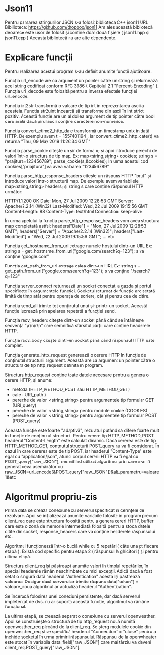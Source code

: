 # Json11
Pentru parsarea stringurilor JSON s-a folosit biblioteca C++ json11
URL Bibilioteca: https://github.com/dropbox/json11
Am ales această bibliotecă deoarece este ușor de folosit și contine doar două fișiere ( json11.hpp și json11.cpp )
Aceasta bibliotecă nu are alte dependențe.

# Explicare funcții
Pentru realizarea acestui program s-au definit anumite funcții ajutătoare.

Funcția url_encode are ca argument un pointer către un string și returnează acel string codificat conform RFC 3986 ( Capitolul 2.1 "Percent-Encoding" ).
Funcția url_decode este folosită pentru a inversa efectele funcției url_encode.

Funcția int2str transformă o valoare de tip int în reprezentarea ascii a acesteia. 
Funcția str2uint încearcă să transforme din ascii în int strict pozitiv. Această funcție are un al doilea argument de tip pointer către bool care arată dacă 
șirul ascii conține caractere non-numerice.

Funcția convert_ctime2_http_date transformă un timestamp unix în dată HTTP.
De exemplu avem t = 1557401194 , iar convert_ctime2_http_date(t) va returna "Thu, 09 May 2019 11:26:34 GMT"

Funcția parse_cookie citește un șir de forma <cookie-name>=<cookie-value>; și apoi introduce perechi de valori într-o structura de tip map.
Ex: map<string,string> cookies; string s = "prajitura=123456789"; parse_cookie(s,&cookies);
În urma acestui cod cookies["priajitura"] va avea valoarea "123456789"

Funcția parse_http_response_headers citește un răspuns HTTP "brut" și introduce valori într-o structură map.
De exemplu avem variabilele map<string,string> headers; și string s care conține răspunsul HTTP următor:

HTTP/1.1 200 OK
Date: Mon, 27 Jul 2009 12:28:53 GMT
Server: Apache/2.2.14 (Win32)
Last-Modified: Wed, 22 Jul 2009 19:15:56 GMT
Content-Length: 88
Content-Type: text/html
Connection: keep-alive

În urma apelului la funcția parse_http_response_headers vom avea structura map completată astfel:
headers["Date"] = "Mon, 27 Jul 2009 12:28:53 GMT";
headers["Server"] = "Apache/2.2.14 (Win32)";
headers["Last-Modified"] = "Wed, 22 Jul 2009 19:15:56 GMT";
...
etc


Funcția get_hostname_from_url extrage numele hostului dintr-un URL
Ex: string s = get_hostname_from_url("google.com/search?q=123"); s va conține "google.com"

Funcția get_path_from_url extrage calea dintr-un URL
Ex: string s = get_path_from_url("google.com/search?q=123"); s va conține "/search?q=123"

Funcția server_connect returnează un socket conectat la gazda și portul specificate în argumentele funcției.
Socketul returnat de funcție are setată limită de timp atât pentru operația de scriere, cât și pentru cea de citire. 

Funcția send_all trimite tot conținutul unui șir printr-un socket.
Această funcție lucrează prin apelarea repetată a funcției send.

Funcția recv_headers citește dintr-un socket până când se întâlnește secvența "\r\n\r\n" care semnifică sfârșitul părții care
conține headerele HTTP.

Funcția recv_body citește dintr-un socket până când răspunsul HTTP este complet.

Funcția generate_http_request generează o cerere HTTP în funcție de conținutul structurii argument.
Această are ca argument un pointer către o structură de tip http_request definită în program.

Structura http_request conține toate datele necesare pentru a genera o cerere HTTP, și anume:
 - metoda (HTTP_METHOD_POST sau HTTP_METHOD_GET)
 - cale ( URI_path )
 - pereche de valori <string,string> pentru argumentele tip formular GET (URI_query)
 - pereche de valori <string,string> pentru module cookie (COOKIES)
 - pereche de valori <string,string> pentru argumentele tip formular POST (POST_query)

Această funcție este foarte "adaptivă", rezulatul putând să difere foarte mult în funcție de conținutul structurii.
Pentru cerere tip HTTP_METHOD_POST headerul "Content-Length" este calculat dinamic.
Dacă cererea este de tip HTTP_METHOD_GET, conțnutul structurii POST_query nu va fi considerat.
În cazul în care cererea este de tip POST, iar headerul "Content-Type" este egal cu "application/json", atunci corpul cererii HTTP
va fi egal cu POST_query["raw_JSON"], nemaifiind utilizat algoritmul prin care s-ar fi generat ceva 
asemănător cu raw_JSON=url_encode(&POST_query["raw_JSON"])&alt_parametru=valoare1&etc


# Algoritmul propriu-zis

Prima dată se crează conexiune cu serverul specificat în cerințele de rezolvare.
Apoi se inițializează anumite variabile folosite in program precum client_req care este structura folosită pentru a genera cereri HTTP, buffer care 
este o zonă de memorie intermediată folosită pentru a stoca datele citite din socket, response_headers care va conține headerele răspunsului etc.

Algoritmul funcționează într-o buclă while cu 5 repetări ( câte una pt fiecare etapă ).
Există cod specific pentru etapa 2 ( răspunsul la ghicitori ) și pentru ultima etapă.

Structura client_req își păstrează anumite valori în timplul repetărilor, în special headerele rămân neschimbate cu mici excepții.
Adică dacă a fost setat o singură dată headerul "Authentication" acesta își păstrează valoarea. Desigur dacă serverul 
ar trimite răspuns data["token"] = valoare_noua algoritmul ar actualiza headerul "Authentication".

Se înceracă folosirea unei conexiuni persistente, dar dacă serverul impletentat de dvs. nu ar suporta această funcție, algoritmul va rămâne funcțional.

La ultima etapă, se creează separat o conexiune cu serverul openweather.
Apoi se construiește o structură de tip http_request nouă numită openweather_req plecând de la client_req.
Se șterg modulele cookie din openweather_req și se specifică headerul "Connection" = "close" pentru a închide socketul în urma primirii răspunsului.
Răspunsul de la openwheater este stocat în variabila data_field["raw_JSON"] care mai târziu va deveni client_req.POST_query["raw_JSON"].

